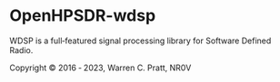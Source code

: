 # OpenHPSDR-wdsp

WDSP is a full‐featured signal processing library for Software Defined Radio.

Copyright © 2016 ‐ 2023, Warren C. Pratt, NR0V
